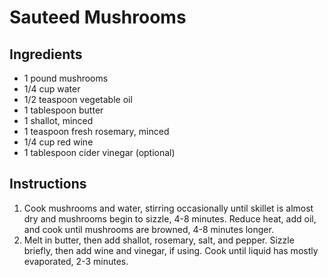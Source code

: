 # Sauteed Mushrooms

## Ingredients

- 1 pound mushrooms
- 1/4 cup water
- 1/2 teaspoon vegetable oil
- 1 tablespoon butter
- 1 shallot, minced
- 1 teaspoon fresh rosemary, minced
- 1/4 cup red wine
- 1 tablespoon cider vinegar (optional)

## Instructions

1. Cook mushrooms and water, stirring occasionally until skillet is almost dry and mushrooms begin to sizzle, 4-8 minutes. Reduce heat, add oil, and cook until mushrooms are browned, 4-8 minutes longer.
2. Melt in butter, then add shallot, rosemary, salt, and pepper. Sizzle briefly, then add wine and vinegar, if using. Cook until liquid has mostly evaporated, 2-3 minutes.
